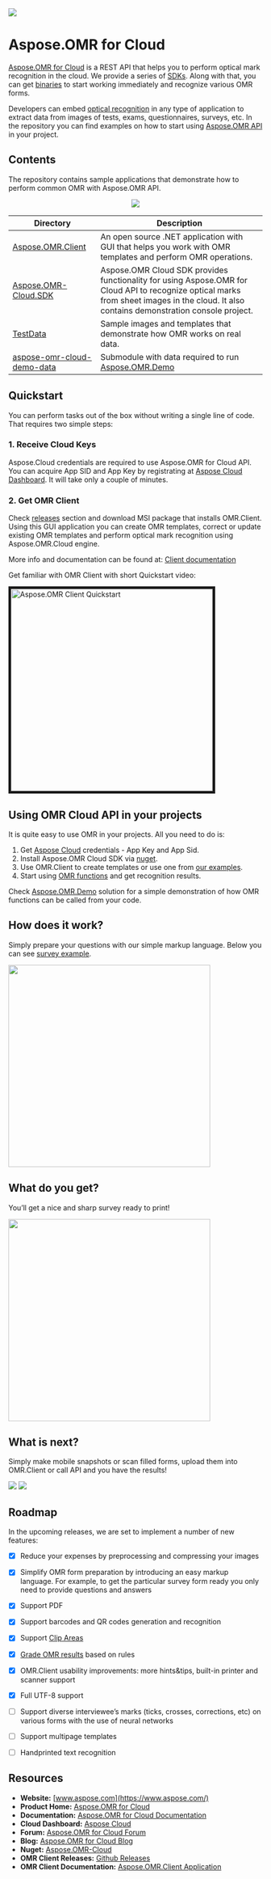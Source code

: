 
<img src="TestData/Demonstration/OmrBanner.png">



# Aspose.OMR for Cloud

[Aspose.OMR for Cloud](https://products.aspose.cloud/omr/cloud) is a REST API that helps you to perform optical mark recognition in the cloud. We provide a series of [SDKs](https://github.com/aspose-omr-cloud). Along with that, you can get [binaries](https://github.com/aspose-omr-cloud/aspose-omr-cloud-dotnet/releases) to start working immediately and recognize various OMR forms.

Developers can embed [optical recognition](https://en.wikipedia.org/wiki/Optical_mark_recognition) in any type of application to extract data from images of tests, exams, questionnaires, surveys, etc. In the repository you can find examples on how to start using [Aspose.OMR API](https://docs.aspose.cloud/omr/omr-api-specification/) in your project.


## Contents

The repository contains sample applications that demonstrate how to perform common OMR with Aspose.OMR API.
<p align="center">
  <a href="https://github.com/aspose-omr-cloud/aspose-omr-cloud-dotnet/archive/master.zip">
    <img src="http://i.imgur.com/hwNhrGZ.png" />
  </a>
</p>


Directory | Description
--------- | -----------
[Aspose.OMR.Client](Aspose.OMR.Client)  | An open source .NET application with GUI that helps you work with OMR templates and perform OMR operations.
[Aspose.OMR-Cloud.SDK](SDK)  |Aspose.OMR Cloud SDK provides functionality for using Aspose.OMR for Cloud API to recognize optical marks from sheet images in the cloud. It also contains demonstration console project.
[TestData](TestData) | Sample images and templates that demonstrate how OMR works on real data.
[aspose-omr-cloud-demo-data](aspose-omr-cloud-demo-data) | Submodule with data required to run  [Aspose.OMR.Demo](https://github.com/aspose-omr-cloud/aspose-omr-cloud-dotnet/tree/master/SDK/Aspose.OMR.Demo) 



## Quickstart

You can perform tasks out of the box without writing a single line of code. That requires two simple steps:


### 1. Receive Cloud Keys
Aspose.Cloud credentials are required to use Aspose.OMR for Cloud API. You can acquire App SID and App Key by registrating at [Aspose Cloud Dashboard](https://dashboard.aspose.cloud/). It will take only a couple of minutes.

### 2. Get OMR Client
Check [releases](https://github.com/aspose-omr-cloud/aspose-omr-cloud-dotnet/releases) section and download MSI package that installs OMR.Client. Using this GUI application you can create OMR templates, correct or update existing OMR templates and perform optical mark recognition using Aspose.OMR.Cloud engine. 

More info and documentation can be found at: [Client documentation](https://docs.aspose.cloud/omr/creating-omr-template-and-extracting-data/)

Get familiar with OMR Client with short Quickstart video:

<a href="http://www.youtube.com/watch?feature=player_embedded&v=gnCF-hlAcyg
" target="_blank"><img src="http://img.youtube.com/vi/gnCF-hlAcyg/0.jpg" 
alt="Aspose.OMR Client Quickstart" width="400" border="5" /></a>


## Using OMR Cloud API in your projects
It is quite easy to use OMR in your projects. All you need to do is:

1. Get [Aspose Cloud](https://dashboard.aspose.cloud/) credentials - App Key and App Sid.
2. Install Aspose.OMR Cloud SDK via [nuget](https://www.nuget.org/packages/Aspose.OMR-Cloud/).
3. Use OMR.Client to create templates or use one from [our examples](https://github.com/aspose-omr-cloud/aspose-omr-cloud-dotnet/tree/master/TestData).
4. Start using [OMR functions](https://docs.aspose.cloud/omr/omr-api-specification/) and get recognition results.


Check [Aspose.OMR.Demo](https://github.com/aspose-omr-cloud/aspose-omr-cloud-dotnet/tree/master/SDK/Aspose.OMR.Demo) solution for a simple demonstration of how OMR functions can be called from your code.

## How does it work?

Simply prepare your questions with our simple markup language. Below you can see [survey example](TestData/AsposeTestBarcodes.txt).

<img src="TestData/Demonstration/colored.png" width=400>

## What do you get?

You’ll get a nice and sharp survey ready to print!

<img src="TestData/Demonstration/GeneratedImage.png" width=400>


## What is next?

Simply make mobile snapshots or scan filled forms, upload them into OMR.Client or call API and you have the results!

<img src="TestData/Demonstration/scanCrop.jpg"> <img src="TestData/Demonstration/scanResults.jpg">


## Roadmap
In the upcoming releases, we are set to implement a number of new features:

 - [X] Reduce your expenses by preprocessing and compressing your images
 - [X] Simplify OMR form preparation by introducing an easy markup language. For example, to get the particular survey form ready you only need to provide questions and answers 
 - [X] Support PDF
 - [X] Support barcodes and QR codes generation and recognition
 - [X] Support [Clip Areas](https://docs.aspose.cloud/omr/clip-areas-of-interest/)
 - [X] [Grade OMR results](https://docs.aspose.cloud/omr/answers-grading/) based on rules
 - [X] OMR.Client usability improvements: more hints&tips, built-in printer and scanner support
 - [X] Full UTF-8 support
 - [ ] Support diverse interviewee’s marks (ticks, crosses, corrections, etc) on various forms with the use of neural networks
 - [ ] Support multipage templates
 - [ ] Handprinted text recognition
 





## Resources

+ **Website:** [www.aspose.com](https://www.aspose.com/)
+ **Product Home:** [Aspose.OMR for Cloud](https://products.aspose.cloud/omr)
+ **Documentation:** [Aspose.OMR for Cloud Documentation](https://docs.aspose.cloud/omr/)
+ **Cloud Dashboard:** [Aspose Cloud](https://dashboard.aspose.cloud/)
+ **Forum:** [Aspose.OMR for Cloud Forum](https://forum.aspose.cloud/c/omr)
+ **Blog:** [Aspose.OMR for Cloud Blog](https://blog.aspose.cloud/category/omr/)
+ **Nuget:** [Aspose.OMR-Cloud](https://www.nuget.org/packages/Aspose.OMR-Cloud/)
+ **OMR Client Releases:** [Github Releases](https://github.com/aspose-omr-cloud/aspose-omr-cloud-dotnet/releases)
+ **OMR Client Documentation:** [Aspose.OMR.Client Application](https://docs.aspose.cloud/omr/aspose-omr-client-application/)

